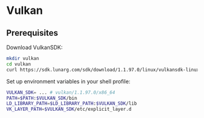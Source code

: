 # Vulkan

## Prerequisites

Download VulkanSDK:
```bash
mkdir vulkan
cd vulkan
curl https://sdk.lunarg.com/sdk/download/1.1.97.0/linux/vulkansdk-linux-x86_64-1.1.97.0.tar.gz | tar xz
```

Set up environment variables in your shell profile:
```bash
VULKAN_SDK= ... # vulkan/1.1.97.0/x86_64
PATH=$PATH:$VULKAN_SDK/bin
LD_LIBRARY_PATH=$LD_LIBRARY_PATH:$VULKAN_SDK/lib
VK_LAYER_PATH=$VULKAN_SDK/etc/explicit_layer.d
```
